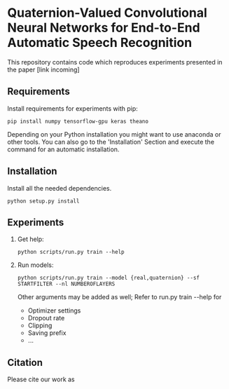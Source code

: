 Quaternion-Valued Convolutional Neural Networks for End-to-End Automatic Speech Recognition
=====================

This repository contains code which reproduces experiments presented in
the paper [link incoming]

Requirements
------------

Install requirements for experiments with pip:
```
pip install numpy tensorflow-gpu keras theano
```
Depending on your Python installation you might want to use anaconda or other tools.
You can also go to the 'Installation' Section and execute the command for an automatic installation.

Installation
------------
Install all the needed dependencies.
```
python setup.py install
```

Experiments
-----------

1. Get help:

    ```
    python scripts/run.py train --help
    ```

2. Run models:

    ```
    python scripts/run.py train --model {real,quaternion} --sf STARTFILTER --nl NUMBEROFLAYERS
    ```

    Other arguments may be added as well; Refer to run.py train --help for
    
      - Optimizer settings
      - Dropout rate
      - Clipping
	  - Saving prefix
      - ...

Citation
--------

Please cite our work as 

```

```
